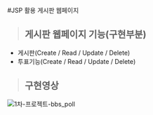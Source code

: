 #JSP 활용 게시판 웹페이지

>## 게시판 웹페이지 기능(구현부분)

* 게시판(Create / Read / Update / Delete)
* 투표기능(Create / Read / Update / Delete)

>## 구현영상
![1차-프로젝트-bbs_poll](https://github.com/user-attachments/assets/111005f7-1d96-45da-b49f-aabc3dad17cd)
